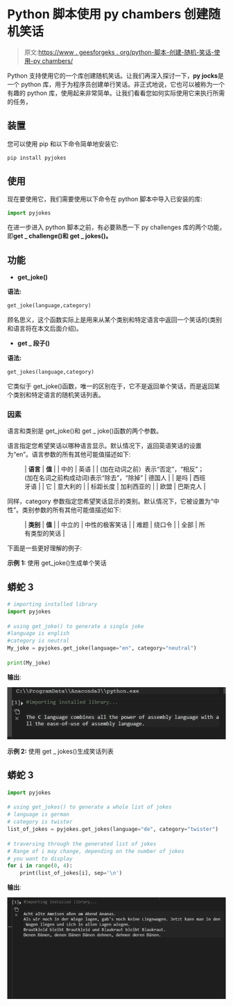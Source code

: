 # Python 脚本使用 py chambers 创建随机笑话

> 原文:[https://www . geesforgeks . org/python-脚本-创建-随机-笑话-使用-py chambers/](https://www.geeksforgeeks.org/python-script-to-create-random-jokes-using-pyjokes/)

Python 支持使用它的一个库创建随机笑话。让我们再深入探讨一下，**py jocks**是一个 python 库，用于为程序员创建单行笑话。非正式地说，它也可以被称为一个有趣的 python 库，使用起来非常简单。让我们看看您如何实际使用它来执行所需的任务，

## 装置

您可以使用 pip 和以下命令简单地安装它:

```py
pip install pyjokes
```

## 使用

现在要使用它，我们需要使用以下命令在 python 脚本中导入已安装的库:

```py
import pyjokes
```

在进一步进入 python 脚本之前，有必要熟悉一下 py challenges 库的两个功能，即**get _ challenge()和 get _ jokes()。**

## **功能**

*   **get_joke()**

**语法:**

```py
get_joke(language,category)
```

顾名思义，这个函数实际上是用来从某个类别和特定语言中返回一个笑话的(类别和语言将在本文后面介绍)。

*   **get _ 段子()**

**语法:**

```py
get_jokes(language,category)
```

它类似于 get_joke()函数，唯一的区别在于，它不是返回单个笑话，而是返回某个类别和特定语言的随机笑话列表。

### 因素

语言和类别是 get_joke()和 get _ joke()函数的两个参数。

语言指定您希望笑话以哪种语言显示。默认情况下，返回英语笑话的设置为“en”。语言参数的所有其他可能值描述如下:

<figure class="table">

| **语言** | **值** |
| 中的 | 英语 |
| (加在动词之前）表示“否定”，“相反”；(加在名词之前构成动词)表示“除去”，“除掉” | 德国人 |
| 是吗 | 西班牙语 |
| 它 | 意大利的 |
| 标距长度 | 加利西亚的 |
| 欧盟 | 巴斯克人 |

</figure>

同样，category 参数指定您希望笑话显示的类别。默认情况下，它被设置为“中性”。类别参数的所有其他可能值描述如下:

<figure class="table">

| **类别** | **值** |
| 中立的 | 中性的极客笑话 |
| 难题 | 绕口令 |
| 全部 | 所有类型的笑话 |

</figure>

下面是一些更好理解的例子:

**示例** **1:** 使用 get_joke()生成单个笑话

## 蟒蛇 3

```py
# importing installed library
import pyjokes

# using get_joke() to generate a single joke
#language is english
#category is neutral
My_joke = pyjokes.get_joke(language="en", category="neutral")

print(My_joke)
```

**输出**:

![](img/cca6df5ec3aa4b28d13416d33ef27ebe.png)

**示例 2:** 使用 get _ jokes()生成笑话列表

## 蟒蛇 3

```py
import pyjokes

# using get_jokes() to generate a whole list of jokes
# language is german
# category is twister
list_of_jokes = pyjokes.get_jokes(language="de", category="twister")

# traversing through the generated list of jokes
# Range of i may change, depending on the number of jokes
# you want to display
for i in range(0, 4):
    print(list_of_jokes[i], sep='\n')
```

**输出**:

![](img/a1885fb87210f0650aed6a6e3ce796b6.png)